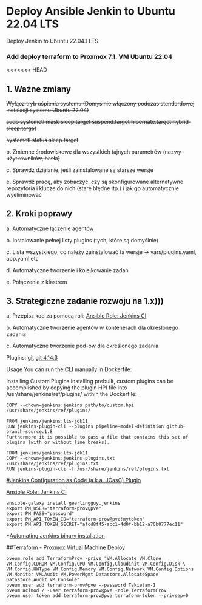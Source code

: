 # Deploy Ansible Jenkin to Ubuntu 22.04 LTS
Deploy Jenkin to Ubuntu 22.04.1 LTS

### Add deploy terraform to Proxmox 7.1. VM Ubuntu 22.04

<<<<<<< HEAD
## 1. Ważne zmiany
   
  ~~Wyłącz tryb uśpienia systemu (Domyślnie włączony podczas standardowej instalacji systemu Ubuntu 22.04)~~
   
  ~~sudo systemctl mask sleep.target suspend.target hibernate.target hybrid-sleep.target~~
 
  ~~systemctl status sleep.target~~
   
  ~~b. Zmienne środowiskowe dla wszystkich tajnych parametrów (nazwy użytkowników, hasła)~~
  
  c. Sprawdź działanie, jeśli zainstalowane są starsze wersje
  
  e. Sprawdź pracę, aby zobaczyć, czy są skonfigurowane alternatywne repozytoria i klucze do nich (stare błędne itp.) i jak go automatycznie wyeliminować

## 2. Kroki poprawy
  
  a. Automatyczne łączenie agentów
  
  b. Instalowanie pełnej listy  plugins (tych, które są domyślnie)
  
  c. Lista wszystkiego, co należy zainstalować ta wersje -> vars/plugins.yaml, app.yaml etc
  
  d. Automatyczne tworzenie i kolejkowanie zadań
  
  e. Połączenie z klastrem

## 3. Strategiczne zadanie rozwoju na 1.x)))

  a. Przepisz kod za pomocą roli: [Ansible Role: Jenkins CI](https://galaxy.ansible.com/geerlingguy/jenkins/)
  
  b. Automatyczne tworzenie agentów w kontenerach dla określonego zadania
  
  с. Automatyczne tworzenie pod-ow dla określonego zadania

   Plugins: [git](https://updates.jenkins.io/download/plugins/git/latest/git.hpi)
            [git 4.14.3](https://updates.jenkins.io/download/plugins/git/4.14.3/git.hpi)


Usage
You can run the CLI manually in Dockerfile:

Installing Custom Plugins
Installing prebuilt, custom plugins can be accomplished by copying the plugin HPI file into /usr/share/jenkins/ref/plugins/ within the Dockerfile:
```
COPY --chown=jenkins:jenkins path/to/custom.hpi /usr/share/jenkins/ref/plugins/

FROM jenkins/jenkins:lts-jdk11
RUN jenkins-plugin-cli --plugins pipeline-model-definition github-branch-source:1.8
Furthermore it is possible to pass a file that contains this set of plugins (with or without line breaks).
```

```
FROM jenkins/jenkins:lts-jdk11
COPY --chown=jenkins:jenkins plugins.txt /usr/share/jenkins/ref/plugins.txt
RUN jenkins-plugin-cli -f /usr/share/jenkins/ref/plugins.txt
```


[#Jenkins Configuration as Code (a.k.a. JCasC) Plugin](https://plugins.jenkins.io/configuration-as-code/)


[Ansible Role: Jenkins CI](https://github.com/geerlingguy/ansible-role-jenkins)
```
ansible-galaxy install geerlingguy.jenkins
export PM_USER="terraform-prov@pve"
export PM_PASS="password"
export PM_API_TOKEN_ID="terraform-prov@pve!mytoken"
export PM_API_TOKEN_SECRET="afcd8f45-acc1-4d0f-bb12-a70b0777ec11"
```
*[Automating Jenkins binary installation](https://www.linkedin.com/pulse/automating-jenkins-binary-installation-mohamed-mostafa/)

##Terraform - Proxmox Virtual Machine Deploy
```
pveum role add TerraformProv -privs "VM.Allocate VM.Clone VM.Config.CDROM VM.Config.CPU VM.Config.Cloudinit VM.Config.Disk \
VM.Config.HWType VM.Config.Memory VM.Config.Network VM.Config.Options VM.Monitor VM.Audit VM.PowerMgmt Datastore.AllocateSpace Datastore.Audit VM.Console"
pveum user add terraform-prov@pve --password Takietam-1
pveum aclmod / -user terraform-prov@pve -role TerraformProv
pveum user token add terraform-prov@pve terraform-token --privsep=0
```
